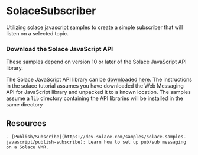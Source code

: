 # SolaceSubscriber
Utilizing solace javascript samples to create a simple subscriber that will listen on a selected topic.

### Download the Solace JavaScript API

These samples depend on version 10 or later of the Solace JavaScript API library.

The Solace JavaScript API library can be [downloaded here](http://dev.solace.com/downloads/).  The instructions in the solace tutorial assumes you have downloaded the Web Messaging API for JavaScript library and unpacked it to a known location. The samples assume a  `lib` directory containing the API libraries will be installed in the same directory


## Resources
    - [Publish/Subscribe](https://dev.solace.com/samples/solace-samples-javascript/publish-subscribe): Learn how to set up pub/sub messaging on a Solace VMR.
